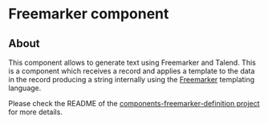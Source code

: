 # Freemarker component

## About
This component allows to generate text using Freemarker and Talend. This is a 
component which receives a record and applies a template to the data in the record 
producing a string internally using the [Freemarker](https://freemarker.apache.org/) 
templating language.

Please check the README of the [components-freemarker-definition project](components-freemarker-definition/README.md) for more details.
